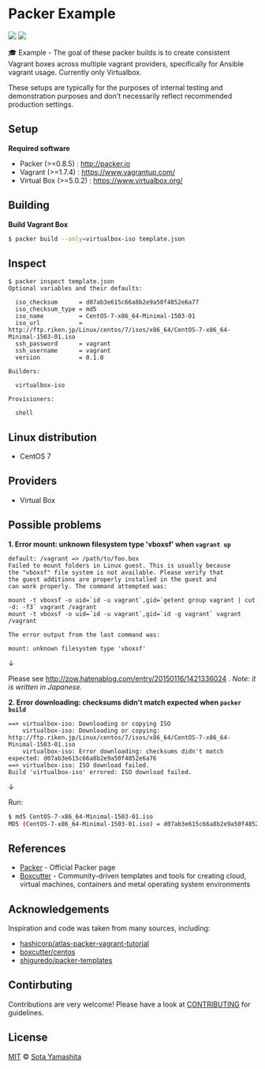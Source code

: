 # Packer Example

[![][example-badge]][example]
[![][mit-badge]][mit]

:mortar_board:  Example - The goal of these packer builds is to create consistent Vagrant boxes across multiple vagrant providers, specifically for Ansible vagrant usage. Currently only Virtualbox.

These setups are typically for the purposes of internal testing and demonstration purposes and don't necessarily reflect recommended production settings.

## Setup

**Required software**

* Packer (>=0.8.5) : http://packer.io
* Vagrant (>=1.7.4) : https://www.vagrantup.com/
* Virtual Box (>=5.0.2) : https://www.virtualbox.org/

## Building

**Build Vagrant Box**

```bash
$ packer build --only=virtualbox-iso template.json
```

## Inspect

```
$ packer inspect template.json
Optional variables and their defaults:

  iso_checksum      = d07ab3e615c66a8b2e9a50f4852e6a77
  iso_checksum_type = md5
  iso_name          = CentOS-7-x86_64-Minimal-1503-01
  iso_url           = http://ftp.riken.jp/Linux/centos/7/isos/x86_64/CentOS-7-x86_64-Minimal-1503-01.iso
  ssh_password      = vagrant
  ssh_username      = vagrant
  version           = 0.1.0

Builders:

  virtualbox-iso

Provisioners:

  shell
```

## Linux distribution

* CentOS 7

## Providers

* Virtual Box

## Possible problems

**1\. Error mount: unknown filesystem type 'vboxsf' when `vagrant up`**

```
default: /vagrant => /path/to/foo.box
Failed to mount folders in Linux guest. This is usually because
the "vboxsf" file system is not available. Please verify that
the guest additions are properly installed in the guest and
can work properly. The command attempted was:

mount -t vboxsf -o uid=`id -u vagrant`,gid=`getent group vagrant | cut -d: -f3` vagrant /vagrant
mount -t vboxsf -o uid=`id -u vagrant`,gid=`id -g vagrant` vagrant /vagrant

The error output from the last command was:

mount: unknown filesystem type 'vboxsf'
```

↓

Please see http://zow.hatenablog.com/entry/20150116/1421336024 . _Note: it is written in Japanese._

**2\. Error downloading: checksums didn't match expected when `packer build`**

```
==> virtualbox-iso: Downloading or copying ISO
    virtualbox-iso: Downloading or copying: http://ftp.riken.jp/Linux/centos/7/isos/x86_64/CentOS-7-x86_64-Minimal-1503-01.iso
    virtualbox-iso: Error downloading: checksums didn't match expected: d07ab3e615c66a8b2e9a50f4852e6a76
==> virtualbox-iso: ISO download failed.
Build 'virtualbox-iso' errored: ISO download failed.
```

↓

Run:

```bash
$ md5 CentOS-7-x86_64-Minimal-1503-01.iso
MD5 (CentOS-7-x86_64-Minimal-1503-01.iso) = d07ab3e615c66a8b2e9a50f4852e6a77
```

## References

* [Packer](http://packer.io) - Official Packer page
* [Boxcutter](https://github.com/boxcutter) - Community-driven templates and tools for creating cloud, virtual machines, containers and metal operating system environments


## Acknowledgements

Inspiration and code was taken from many sources, including:

* [hashicorp/atlas-packer-vagrant-tutorial](https://github.com/hashicorp/atlas-packer-vagrant-tutorial)
* [boxcutter/centos](https://github.com/boxcutter/centos)
* [shiguredo/packer-templates](https://github.com/shiguredo/packer-templates)

## Contirbuting

Contributions are very welcome! Please have a look at [CONTRIBUTING](CONTIRBUTING.md) for guidelines.

## License

[MIT][mit] © [Sota Yamashita][me]

[example]:        https://github.com/search?utf8=%E2%9C%93&q=example%2Buser%3Asotayamashita&type=Repositories&ref=searchresults
[example-badge]:  https://img.shields.io/badge/for-example-orange.svg?style=flat-square
[mit]:            https://github.com/sotayamashita/packer-example/blob/master/LICENSE.md
[mit-badge]:      https://img.shields.io/github/license/sotayamashita/bdash.svg?style=flat-square
[me]:             https://github.com/sotayamashita

